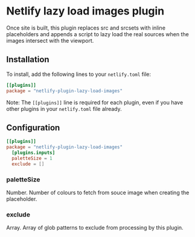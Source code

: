 # Netlify lazy load images plugin

Once site is built, this plugin replaces src and srcsets with inline placeholders and appends a script to lazy load the real sources when the images intersect with the viewport.

## Installation

To install, add the following lines to your `netlify.toml` file:

```toml
[[plugins]]
package = "netlify-plugin-lazy-load-images"
```

Note: The `[[plugins]]` line is required for each plugin, even if you have other plugins in your `netlify.toml` file already.

## Configuration

```toml
[[plugins]]
package = "netlify-plugin-lazy-load-images"
  [plugins.inputs]
  paletteSize = 1
  exclude = []
```

### paletteSize

Number. Number of colours to fetch from souce image when creating the placeholder.

### exclude

Array. Array of glob patterns to exclude from processing by this plugin.